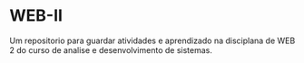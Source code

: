 # WEB-II
Um repositorio para guardar atividades e aprendizado na disciplana de WEB 2 do curso de analise e desenvolvimento de sistemas.

